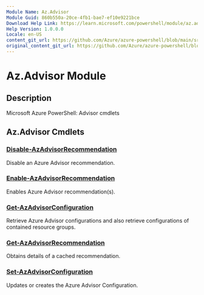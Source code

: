 ```yaml
---
Module Name: Az.Advisor
Module Guid: 860b550a-20ce-4fb1-bae7-ef10e9221bce
Download Help Link: https://learn.microsoft.com/powershell/module/az.advisor
Help Version: 1.0.0.0
Locale: en-US
content_git_url: https://github.com/Azure/azure-powershell/blob/main/src/Advisor/help/Az.Advisor.md
original_content_git_url: https://github.com/Azure/azure-powershell/blob/main/src/Advisor/help/Az.Advisor.md
---
```


# Az.Advisor Module
## Description
Microsoft Azure PowerShell: Advisor cmdlets

## Az.Advisor Cmdlets
### [Disable-AzAdvisorRecommendation](Disable-AzAdvisorRecommendation.md)
Disable an Azure Advisor recommendation.

### [Enable-AzAdvisorRecommendation](Enable-AzAdvisorRecommendation.md)
Enables Azure Advisor recommendation(s).

### [Get-AzAdvisorConfiguration](Get-AzAdvisorConfiguration.md)
Retrieve Azure Advisor configurations and also retrieve configurations of contained resource groups.

### [Get-AzAdvisorRecommendation](Get-AzAdvisorRecommendation.md)
Obtains details of a cached recommendation.

### [Set-AzAdvisorConfiguration](Set-AzAdvisorConfiguration.md)
Updates or creates the Azure Advisor Configuration.

